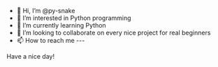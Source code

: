 - 👋 Hi, I’m @py-snake
- 👀 I’m interested in Python programming
- 🌱 I’m currently learning Python
- 💞️ I’m looking to collaborate on every nice project for real beginners
- 📫 How to reach me ---

<!---
py-snake/py-snake is a ✨ special ✨ repository because its `README.md` (this file) appears on your GitHub profile.
You can click the Preview link to take a look at your changes.
--->

Have a nice day!
